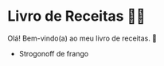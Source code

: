 # Livro de Receitas :man_cook:

Olá! Bem-vindo(a) ao meu livro de receitas. :wave:

- Strogonoff de frango

